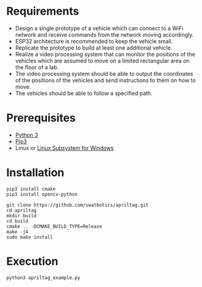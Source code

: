 # Requirements
- Design a single prototype of a vehicle which can connect to a WiFi network and receive commands from the network moving accordingly.
- ESP32 architecture is recommended to keep the vehicle small. 
- Replicate the prototype to build at least one additional vehicle.
- Realize a video processing system that can monitor the positions of the vehicles which are assumed to move on a limited rectangular area on the floor of a lab.
- The video processing system should be able to output the coordinates of the positions of the vehicles and send instructions to them on how to move.
- The vehicles should be able to follow a specified path.

# Prerequisites
- [Python 3](https://www.python.org/downloads/)
- [Pip3](https://www.geeksforgeeks.org/how-to-install-pip-on-windows/)
- Linux or [Linux Subsystem for Windows](https://developerinsider.co/stepwise-guide-to-enable-windows-10-subsystem-for-linux/#:~:text=To%20enable%20the%20Windows%20Subsystem,list%20here%20and%20click%20OK.)

# Installation
```
pip3 install cmake
pip3 install opencv-python

git clone https://github.com/swatbotics/apriltag.git
cd apriltag
mkdir build
cd build
cmake .. -DCMAKE_BUILD_TYPE=Release
make -j4
sudo make install
```

# Execution
```
python3 apriltag_example.py
```



